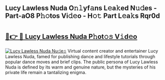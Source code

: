 ## Lucy Lawless Nuda O𝚗𝚕yf𝚊ns L𝚎a𝚔ed N𝚞𝚍es - Part-aO8 P𝚑𝚘tos Vi𝚍𝚎o - H𝚘𝚝 Part L𝚎a𝚔s Rqr0d

# <h2><a href="http://kf5z7lf.oniu.top/?m=Lucy+Lawless+Nuda">🔗👉 🔴 Lucy Lawless Nuda P𝚑ot𝚘𝚜 V𝚒d𝚎o</a></h2>

[![Lucy Lawless Nuda Nu𝚍e𝚜](https://i.imgur.com/0qMVB7G.gif)](http://kf5z7lf.oniu.top/?m=Lucy+Lawless+Nuda)
Virtual content creator and entertainer Lucy Lawless Nuda, famed for publishing dance and lifestyle tutorials through popular dance moves and brief clips. The public persona of Lucy Lawless Nuda is defined by its warm and genuine nature, but the mysteries of his private life remain a tantalizing enigma.  
